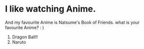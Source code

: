 # I like watching Anime.

And my favourite Anime is Natsume's Book of Friends. 
what is your favourite Anime? : )
1. Dragon Ball!!
2. Naruto

